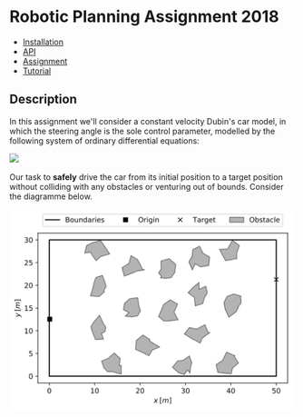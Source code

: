 # Robotic Planning Assignment 2018

- [Installation](doc/install.md)
- [API](doc/api.md)
- [Assignment](doc/assignment.md)
- [Tutorial](https://cisprague.github.io/kth-dd2410-planning)

## Description

In this assignment we'll consider a constant velocity Dubin's car model, in which the steering angle is the sole control parameter, modelled by the following system of ordinary differential equations:

![](doc/eom.svg)

Our task to **safely** drive the car from its initial position to a target position without colliding with any obstacles or venturing out of bounds. Consider the diagramme below.

![](doc/img/env.svg)
